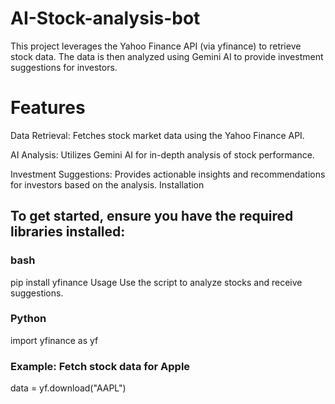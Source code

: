 # AI-Stock-analysis-bot

This project leverages the Yahoo Finance API (via yfinance) to retrieve stock data. The data is then analyzed using Gemini AI to provide investment suggestions for investors.

# Features
Data Retrieval: Fetches stock market data using the Yahoo Finance API.

AI Analysis: Utilizes Gemini AI for in-depth analysis of stock performance.

Investment Suggestions: Provides actionable insights and recommendations for investors based on the analysis.
Installation

## To get started, ensure you have the required libraries installed:

### bash

pip install yfinance
Usage
Use the script to analyze stocks and receive suggestions.

### Python 
import yfinance as yf

### Example: Fetch stock data for Apple
data = yf.download("AAPL")
